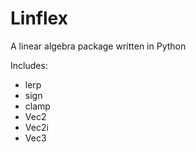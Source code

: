 # Linflex

A linear algebra package written in Python

Includes:

- lerp
- sign
- clamp
- Vec2
- Vec2i
- Vec3

